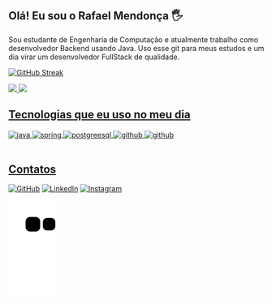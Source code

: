 ## Olá! Eu sou o Rafael Mendonça 🖐️
Sou estudante de Engenharia de Computação e atualmente trabalho como desenvolvedor Backend usando Java.
Uso esse git para meus estudos e um dia virar um desenvolvedor FullStack de qualidade.

[![GitHub Streak](https://streak-stats.demolab.com/?user=rmc741&theme=midnight-purple)](https://git.io/streak-stats)
<div align="left">
  <a href="https://github.com/rmc741">
  <img height="180em" src="https://github-readme-stats.vercel.app/api?username=rmc741&show_icons=true&theme=midnight-purple"/>
  <img height="180em" src="https://github-readme-stats.vercel.app/api/top-langs/?username=rmc741&layout=compact&theme=midnight-purple"/>
</div>

## Tecnologias que eu uso no meu dia
<div>
  <img align="center" alt="java" src="https://img.shields.io/badge/Java-ED8B00?style=for-the-badge&logo=java&logoColor=white" />
  <img align="center" alt="spring" src="https://img.shields.io/badge/Spring-6DB33F?style=for-the-badge&logo=spring&logoColor=white" />
  <img align="center" alt="postgreesql" src="https://img.shields.io/badge/PostgreSQL-316192?style=for-the-badge&logo=postgresql&logoColor=white" />
  <img align="center" alt="github" src="https://img.shields.io/badge/GitHub-100000?style=for-the-badge&logo=github&logoColor=white" />  
  <img align="center" alt="github" src="https://img.shields.io/badge/React-20232A?style=for-the-badge&logo=react&logoColor=61DAFB" />
</div><br/>

## Contatos  
<p>
	<a href="https://github.com/rmc741"><img src="https://img.icons8.com/bubbles/50/000000/github.png" alt="GitHub"/></a>
	<a href="https://www.linkedin.com/in/rafael-mendon%C3%A7a-de-carvalho-099b65211/"><img src="https://img.icons8.com/bubbles/50/000000/linkedin.png" alt="LinkedIn"/></a>
	<a href="https://www.instagram.com/rafael__dev/"><img src="https://img.icons8.com/bubbles/50/000000/instagram.png" alt="Instagram"/></a>
</p>

![Snake animation](https://github.com/rmc741/rmc741/blob/output/github-contribution-grid-snake.svg)
